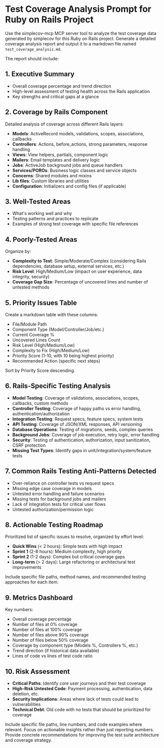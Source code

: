 # Test Coverage Analysis Prompt for Ruby on Rails Project

Use the simplecov-mcp MCP server tool to analyze the test coverage data generated by simplecov for this Ruby on Rails project. Generate a detailed coverage analysis report and output it to a markdown file named `test_coverage_analysis.md`.

The report should include:

## 1. Executive Summary
- Overall coverage percentage and trend direction
- High-level assessment of testing health across the Rails application
- Key strengths and critical gaps at a glance

## 2. Coverage by Rails Component
Detailed analysis of coverage across different Rails layers:
- **Models**: ActiveRecord models, validations, scopes, associations, callbacks
- **Controllers**: Actions, before_actions, strong parameters, response handling
- **Views**: View helpers, partials, component logic
- **Mailers**: Email templates and delivery logic
- **Jobs**: ActiveJob background jobs and queue handlers
- **Services/POROs**: Business logic classes and service objects
- **Concerns**: Shared modules and mixins
- **Lib files**: Custom libraries and utilities
- **Configuration**: Initializers and config files (if applicable)

## 3. Well-Tested Areas
- What's working well and why
- Testing patterns and practices to replicate
- Examples of strong test coverage with specific file references

## 4. Poorly-Tested Areas
Organize by:
- **Complexity to Test**: Simple/Moderate/Complex (considering Rails dependencies, database setup, external services, etc.)
- **Risk Level**: High/Medium/Low (impact on user experience, data integrity, security)
- **Coverage Gap Size**: Percentage of uncovered lines and number of untested methods

## 5. Priority Issues Table
Create a markdown table with these columns:
- File/Module Path
- Component Type (Model/Controller/Job/etc.)
- Current Coverage %
- Uncovered Lines Count
- Risk Level (High/Medium/Low)
- Complexity to Fix (High/Medium/Low)
- Priority Score (1-10, with 10 being highest priority)
- Recommended Action (specific next steps)

Sort by Priority Score descending.

## 6. Rails-Specific Testing Analysis
- **Model Testing**: Coverage of validations, associations, scopes, callbacks, custom methods
- **Controller Testing**: Coverage of happy paths vs error handling, authentication/authorization
- **Integration Testing**: Request specs, feature specs, system tests
- **API Testing**: Coverage of JSON/XML responses, API versioning
- **Database Operations**: Testing of migrations, seeds, complex queries
- **Background Jobs**: Coverage of job execution, retry logic, error handling
- **Security**: Testing of authentication, authorization, input sanitization, CSRF protection
- **Missing Test Types**: Identify gaps in unit/integration/system/feature tests

## 7. Common Rails Testing Anti-Patterns Detected
- Over-reliance on controller tests vs request specs
- Missing edge case coverage in models
- Untested error handling and failure scenarios
- Missing tests for background jobs and mailers
- Lack of integration tests for critical user flows
- Untested authorization/permission logic

## 8. Actionable Testing Roadmap
Prioritized list of specific issues to resolve, organized by effort level:
- **Quick Wins** (< 2 hours): Simple tests with high impact
- **Sprint 1** (2-8 hours): Medium complexity, high priority
- **Sprint 2** (1-2 days): Complex but critical coverage gaps
- **Long-term** (> 2 days): Large refactoring or architectural test improvements

Include specific file paths, method names, and recommended testing approaches for each item.

## 9. Metrics Dashboard
Key numbers:
- Overall coverage percentage
- Number of files at 0% coverage
- Number of files at 100% coverage
- Number of files above 90% coverage
- Number of files below 50% coverage
- Coverage by component type (Models %, Controllers %, etc.)
- Trend direction (if historical data available)
- Lines of code vs lines of test code ratio

## 10. Risk Assessment
- **Critical Paths**: Identify core user journeys and their test coverage
- **High-Risk Untested Code**: Payment processing, authentication, data deletion, etc.
- **Security Implications**: Areas where lack of tests could lead to vulnerabilities
- **Technical Debt**: Old code with no tests that should be prioritized for coverage

Include specific file paths, line numbers, and code examples where relevant. Focus on actionable insights rather than just reporting numbers. Provide concrete recommendations for improving the test suite architecture and coverage strategy.